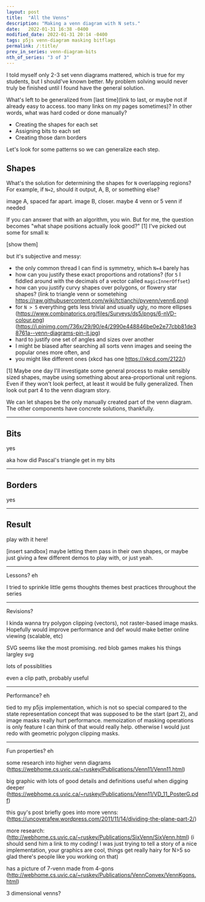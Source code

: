 ```yaml
---
layout: post
title:  "All the Venns"
description: "Making a venn diagram with N sets."
date:   2022-01-31 16:38 -0400
modified_date: 2022-01-31 20:14 -0400
tags: p5js venn-diagram masking bitflags
permalink: /:title/
prev_in_series: venn-diagram-bits
nth_of_series: "3 of 3"
---
```


I told myself only 2-3 set venn diagrams mattered, which is true for my students, but I should've known better. My problem solving would never truly be finished until I found have the general solution.

What's left to be generalized from [last time](link to last, or maybe not if already easy to access. too many links on my pages sometimes)? In other words, what was hard coded or done manually?
- Creating the shapes for each set
- Assigning bits to each set
- Creating those darn borders

Let's look for some patterns so we can generalize each step.

## Shapes

What's the solution for determining the shapes for `N` overlapping regions? For example, if `N=2`, should it output, A, B, or something else?

image A, spaced far apart. image B, closer. maybe 4 venn or 5 venn if needed

If you can answer that with an algorithm, you win. But for me, the question becomes "what shape positions actually look good?" [1] I've picked out some for small `N`:

[show them]

but it's subjective and messy:
- the only common thread I can find is symmetry, which `N=4` barely has
- how can you justify these exact proportions and rotations? (for `5` I fiddled around with the decimals of a vector called `magicInnerOffset`)
- how can you justify curvy shapes over polygons, or flowery star shapes? (link to triangle venn or sometehing https://raw.githubusercontent.com/wiki/tctianchi/pyvenn/venn6.png)
- for `N > 5` everything gets less trivial and usually ugly, no more ellipses (https://www.combinatorics.org/files/Surveys/ds5/pngs/6-nVD-colour.png) (https://i.pinimg.com/736x/29/90/e4/2990e448846be0e2e77cbb81de38761a--venn-diagrams-pin-it.jpg)
- hard to justify one set of angles and sizes over another
- I might be biased after searching all sorts venn images and seeing the popular ones more often, and
- you might like different ones (xkcd has one https://xkcd.com/2122/)

[1]  Maybe one day I'll investigate some general process to make sensibly sized shapes, maybe using something about area-proportional unit regions. Even if they won't look perfect, at least it would be fully generalized. Then look out part 4 to the venn diagram story.

We can let shapes be the only manually created part of the venn diagram. The other components have concrete solutions, thankfully.

___


## Bits


yes

aka how did Pascal's triangle get in my bits

___



## Borders

yes

___


## Result
play with it here!

[insert sandbox]
  maybe letting them pass in their own shapes, or maybe just giving a few different demos to play with, or just yeah.

___
Lessons? eh

I tried to sprinkle little gems thoughts themes best practices throughout the series

___
Revisions?

I kinda wanna try polygon clipping (vectors), not raster-based image masks. Hopefully would improve performance and def would make better online viewing (scalable, etc)

SVG seems like the most promising. red blob games makes his things largley svg

lots of possiblities

even a clip path, probably useful

___

Performance? eh

tied to my p5js implementation, which is not so special compared to the state representation concept that was supposed to be the start (part 2), and image masks really hurt performance. memoization of masking operations is only feature I can think of that would really help. otherwise I would just redo with geometric polygon clipping masks.

___

Fun properties? eh

some research into higher venn diagrams
(https://webhome.cs.uvic.ca/~ruskey/Publications/Venn11/Venn11.html)

big graphic with lots of good details and definitions useful when digging deeper
(https://webhome.cs.uvic.ca/~ruskey/Publications/Venn11/VD_11_PosterG.pdf)

this guy's post briefly goes into more venns:
(https://uncoverafew.wordpress.com/2011/11/14/dividing-the-plane-part-2/)

more research:
(http://webhome.cs.uvic.ca/~ruskey/Publications/SixVenn/SixVenn.html)
  (i should send him a link to my coding! I was just trying to tell a story of a nice implementation, your graphics are cool, things get really hairy for N>5 so glad there's people like you working on that)

  has a picture of 7-venn made from 4-gons
  (http://webhome.cs.uvic.ca/~ruskey/Publications/VennConvex/VennKgons.html)

  3 dimensional venns?
  [](http://webhome.cs.uvic.ca/~ruskey/Publications/VennSphere/VennSphereTwo.html)

